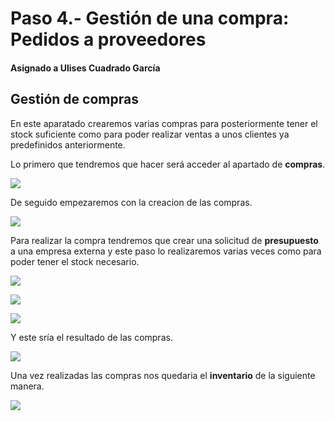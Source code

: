 #  Paso 4.-  Gestión de una compra: Pedidos a proveedores
#### Asignado a Ulises Cuadrado García

## Gestión de compras

En este aparatado crearemos varias compras para posteriormente tener el stock suficiente como para poder realizar ventas a unos clientes ya predefinidos anteriormente.

Lo primero que tendremos que hacer será acceder al apartado de **compras**.

![](./IMG/menuc.png)

De seguido empezaremos con la creacion de las compras.

![](./IMG/crearv.png)

Para realizar la compra tendremos que crear una solicitud de **presupuesto** a una empresa externa y este paso lo realizaremos varias veces como para poder tener el stock necesario.

![](./IMG/compra1.jfif)

![](./IMG/compra2.png)

![](./IMG/compra3.png)

Y este sría el resultado de las compras.

![](./IMG/resc.png)

Una vez realizadas las compras nos quedaria el **inventario** de la siguiente manera.

![](./IMG/productos.png)
